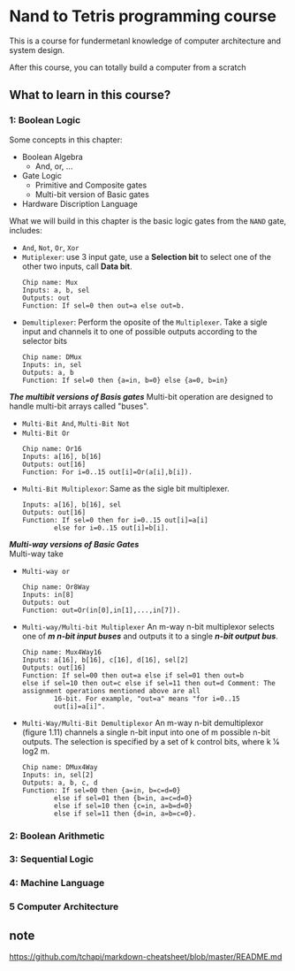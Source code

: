 # Nand to Tetris programming course 
This is a course for fundermetanl knowledge of computer architecture and system design.

After this course, you can totally build a computer from a scratch 


## What to learn in this course? 


### 1: Boolean Logic 

Some concepts in this chapter: 
- Boolean Algebra
    - And, or, ... 
- Gate Logic 
    - Primitive and Composite gates 
    - Multi-bit version of Basic gates 
- Hardware Discription Language 
    

What we will build in this chapter is the basic logic gates from the `NAND` gate, includes: </BR>
- `And`, `Not`, `Or`, `Xor` 
- `Mutiplexer`: use 3 input gate, use a  **Selection bit** to select one of the other two inputs, call **Data bit**.
    ```
    Chip name: Mux
    Inputs: a, b, sel
    Outputs: out
    Function: If sel=0 then out=a else out=b.
    ```
- `Demultiplexer`: Perform the oposite of the `Multiplexer`. Take a sigle input and channels it to one of possible outputs according to the selector bits 
    ```
    Chip name: DMux
    Inputs: in, sel
    Outputs: a, b
    Function: If sel=0 then {a=in, b=0} else {a=0, b=in}
    ```


***The multibit versions of Basis gates*** 
Multi-bit operation are designed to handle multi-bit arrays called "buses". 

- `Multi-Bit And`, `Multi-Bit Not`  
- `Multi-Bit Or`
    ```
    Chip name: Or16
    Inputs: a[16], b[16]
    Outputs: out[16]
    Function: For i=0..15 out[i]=Or(a[i],b[i]).
    ```
- `Multi-Bit Multiplexor`: Same as the sigle bit multiplexer. 
    ```Chip name: Mux16
    Inputs: a[16], b[16], sel
    Outputs: out[16]
    Function: If sel=0 then for i=0..15 out[i]=a[i]
            else for i=0..15 out[i]=b[i].
    ```


***Multi-way versions of Basic Gates***
</BR> Multi-way take 

- `Multi-way or`
    ```
    Chip name: Or8Way
    Inputs: in[8]
    Outputs: out
    Function: out=Or(in[0],in[1],...,in[7]).
    ```

- `Multi-way/Multi-bit Multiplexer`
An m-way n-bit multiplexor selects one of ***m n-bit input buses***  and outputs it to a single ***n-bit output bus***.
    ```
    Chip name: Mux4Way16
    Inputs: a[16], b[16], c[16], d[16], sel[2]
    Outputs: out[16]
    Function: If sel=00 then out=a else if sel=01 then out=b
    else if sel=10 then out=c else if sel=11 then out=d Comment: The assignment operations mentioned above are all
            16-bit. For example, "out=a" means "for i=0..15
            out[i]=a[i]".
    ```

- `Multi-Way/Multi-Bit Demultiplexor`
An m-way n-bit demultiplexor (figure 1.11) channels a single n-bit input into one of m possible n-bit outputs. The selection is specified by a set of k control bits, where k 1⁄4 log2 m.
    ```
    Chip name: DMux4Way
    Inputs: in, sel[2]
    Outputs: a, b, c, d
    Function: If sel=00 then {a=in, b=c=d=0}
            else if sel=01 then {b=in, a=c=d=0}
            else if sel=10 then {c=in, a=b=d=0}
            else if sel=11 then {d=in, a=b=c=0}.
    ```

### 2: Boolean Arithmetic 

### 3: Sequential Logic 

### 4: Machine Language 

### 5 Computer Architecture 



## note 
https://github.com/tchapi/markdown-cheatsheet/blob/master/README.md